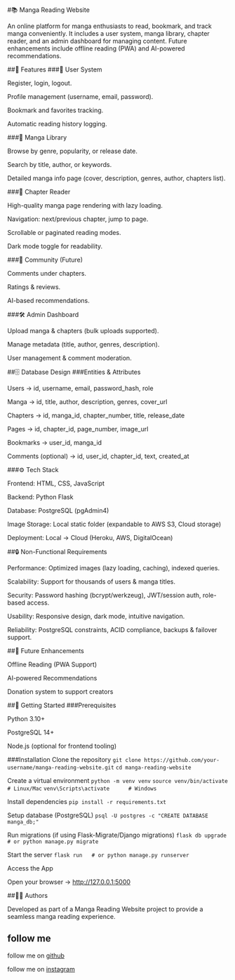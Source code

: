 #📚 Manga Reading Website

An online platform for manga enthusiasts to read, bookmark, and track manga conveniently. It includes a user system, manga library, chapter reader, and an admin dashboard for managing content. Future enhancements include offline reading (PWA) and AI-powered recommendations.

##🚀 Features
###👤 User System

Register, login, logout.

Profile management (username, email, password).

Bookmark and favorites tracking.

Automatic reading history logging.

###📖 Manga Library

Browse by genre, popularity, or release date.

Search by title, author, or keywords.

Detailed manga info page (cover, description, genres, author, chapters list).

###📑 Chapter Reader

High-quality manga page rendering with lazy loading.

Navigation: next/previous chapter, jump to page.

Scrollable or paginated reading modes.

Dark mode toggle for readability.

###💬 Community (Future)

Comments under chapters.

Ratings & reviews.

AI-based recommendations.

###🛠️ Admin Dashboard

Upload manga & chapters (bulk uploads supported).

Manage metadata (title, author, genres, description).

User management & comment moderation.

##🗄️ Database Design
###Entities & Attributes

Users → id, username, email, password_hash, role

Manga → id, title, author, description, genres, cover_url

Chapters → id, manga_id, chapter_number, title, release_date

Pages → id, chapter_id, page_number, image_url

Bookmarks → user_id, manga_id

Comments (optional) → id, user_id, chapter_id, text, created_at

###⚙️ Tech Stack

Frontend: HTML, CSS, JavaScript

Backend: Python Flask

Database: PostgreSQL (pgAdmin4)

Image Storage: Local static folder (expandable to AWS S3, Cloud storage)

Deployment: Local → Cloud (Heroku, AWS, DigitalOcean)

##🔒 Non-Functional Requirements

Performance: Optimized images (lazy loading, caching), indexed queries.

Scalability: Support for thousands of users & manga titles.

Security: Password hashing (bcrypt/werkzeug), JWT/session auth, role-based access.

Usability: Responsive design, dark mode, intuitive navigation.

Reliability: PostgreSQL constraints, ACID compliance, backups & failover support.

##🌟 Future Enhancements

Offline Reading (PWA Support)

AI-powered Recommendations

Donation system to support creators

##📌 Getting Started
###Prerequisites

Python 3.10+

PostgreSQL 14+

Node.js (optional for frontend tooling)

###Installation
Clone the repository
`git clone https://github.com/your-username/manga-reading-website.git`
`cd manga-reading-website`

Create a virtual environment
`python -m venv venv`
`source venv/bin/activate   # Linux/Mac`
`venv\Scripts\activate      # Windows`

Install dependencies
`pip install -r requirements.txt`

Setup database (PostgreSQL)
`psql -U postgres -c "CREATE DATABASE manga_db;"`

Run migrations (if using Flask-Migrate/Django migrations)
`flask db upgrade   # or python manage.py migrate`

Start the server
`flask run   # or python manage.py runserver`

Access the App

Open your browser → http://127.0.0.1:5000

##👨‍💻 Authors

Developed as part of a Manga Reading Website project to provide a seamless manga reading experience.

## follow me

follow me on [github](https://github.com/ayaskant-12)

follow me on [instagram](https://www.instagram.com/ayaskant_dash_03/)
